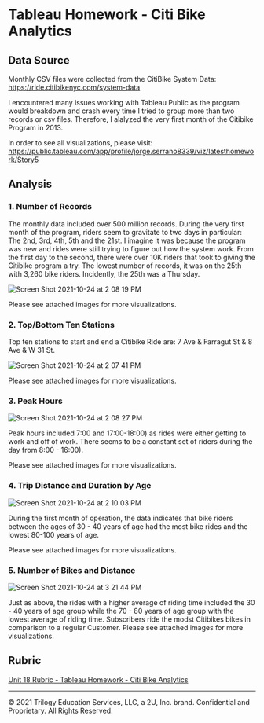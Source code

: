 # Tableau Homework - Citi Bike Analytics

## Data Source
Monthly CSV files were collected from the CitiBike System Data: https://ride.citibikenyc.com/system-data

I encountered many issues working with Tableau Public as the program would breakdown and crash every time I tried to group more than two records or csv files. Therefore, I alalyzed the very first month of the Citibike Program in 2013. 

In order to see all visualizations, please visit: https://public.tableau.com/app/profile/jorge.serrano8339/viz/latesthomework/Story5

## Analysis

### 1. Number of Records

The monthly data included over 500 million records. During the very first month of the program, riders seem to gravitate to two days in particular: The 2nd, 3rd, 4th, 5th and the 21st. I imagine it was because the program was new and rides were still trying to figure out how the system work. From the first day to the second, there were over 10K riders that took to giving the Citibike program a try. The lowest number of records, it was on the 25th with 3,260 bike riders. Incidently, the 25th was a Thursday. 

![Screen Shot 2021-10-24 at 2 08 19 PM](https://user-images.githubusercontent.com/85501418/138719445-6839da40-62a6-4dc0-ae9d-13ff73662308.png)

Please see attached images for more visualizations. 

### 2. Top/Bottom Ten Stations

Top ten stations to start and end a Citibike Ride are: 7 Ave & Farragut St & 8 Ave & W 31 St.

![Screen Shot 2021-10-24 at 2 07 41 PM](https://user-images.githubusercontent.com/85501418/138722683-641b211b-a924-4ba8-8037-61acc577ea8f.png)

Please see attached images for more visualizations. 

### 3. Peak Hours

![Screen Shot 2021-10-24 at 2 08 27 PM](https://user-images.githubusercontent.com/85501418/138723195-8243f160-4727-4e84-acfb-7a30f8bdaa9b.png)

Peak hours included 7:00 and 17:00-18:00) as rides were either getting to work and off of work. There seems to be a constant set of riders during the day from 8:00 - 16:00).

Please see attached images for more visualizations. 

### 4. Trip Distance and Duration by Age

![Screen Shot 2021-10-24 at 2 10 03 PM](https://user-images.githubusercontent.com/85501418/138723827-1f523916-9297-4f63-a662-a03da79d38c9.png)

During the first month of operation, the data indicates that bike riders between the ages of 30 - 40 years of age had the most bike rides and the lowest 80-100 years of age. 

Please see attached images for more visualizations. 

### 5. Number of Bikes and Distance

![Screen Shot 2021-10-24 at 3 21 44 PM](https://user-images.githubusercontent.com/85501418/138724377-1b07f38d-46a3-4a37-9ce8-8a7589441604.png)

Just as above, the rides with a higher average of riding time included the 30 - 40 years of age group while the 70 - 80 years of age group with the lowest average of riding time. Subscribers ride the modst Citibikes bikes in comparison to a regular Customer. 
Please see attached images for more visualizations. 

## Rubric

[Unit 18 Rubric - Tableau Homework - Citi Bike Analytics](https://docs.google.com/document/d/11hlhJnKmEJgRYL3mUxRcdrz4AIxBU5PXW5fYrRYvgW8/edit?usp=sharing)

- - -

© 2021 Trilogy Education Services, LLC, a 2U, Inc. brand. Confidential and Proprietary. All Rights Reserved.
